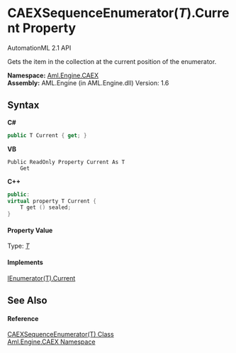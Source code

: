 # CAEXSequenceEnumerator(*T*).Current Property 
AutomationML 2.1 API 

Gets the item in the collection at the current position of the enumerator.

**Namespace:**&nbsp;<a href="N_Aml_Engine_CAEX">Aml.Engine.CAEX</a><br />**Assembly:**&nbsp;AML.Engine (in AML.Engine.dll) Version: 1.6

## Syntax

**C#**<br />
``` C#
public T Current { get; }
```

**VB**<br />
``` VB
Public ReadOnly Property Current As T
	Get
```

**C++**<br />
``` C++
public:
virtual property T Current {
	T get () sealed;
}
```


#### Property Value
Type: <a href="T_Aml_Engine_CAEX_CAEXSequenceEnumerator_1">*T*</a>

#### Implements
<a href="https://docs.microsoft.com/dotnet/api/system.collections.generic.ienumerator-1.current#System_Collections_Generic_IEnumerator_1_Current" target="_parent" rel="noopener noreferrer">IEnumerator(T).Current</a><br />

## See Also


#### Reference
<a href="T_Aml_Engine_CAEX_CAEXSequenceEnumerator_1">CAEXSequenceEnumerator(T) Class</a><br /><a href="N_Aml_Engine_CAEX">Aml.Engine.CAEX Namespace</a><br />